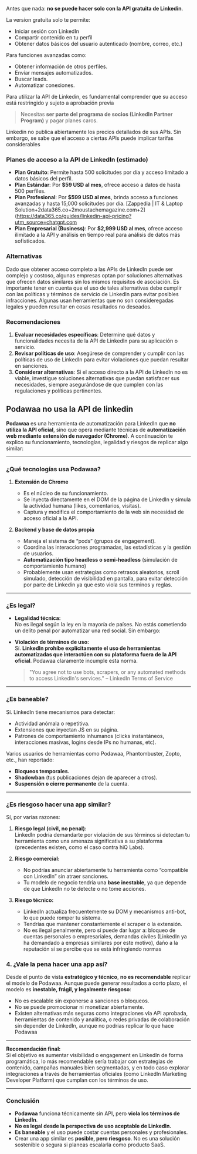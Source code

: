 Antes que nada: **no se puede hacer solo con la API gratuita de Linkedin**.

La version gratuita solo te permite:
-  Iniciar sesión con LinkedIn
-  Compartir contenido en tu perfil
-  Obtener datos básicos del usuario autenticado (nombre, correo, etc.)

Para funciones avanzadas como:

-  Obtener información de otros perfiles.
-  Enviar mensajes automatizados.
-  Buscar leads.
-  Automatizar conexiones.

Para utilizar la API de Linkedin, es fundamental comprender que su acceso está restringido y sujeto a aprobación previa

> Necesitas **ser parte del programa de socios (LinkedIn Partner Program)** y pagar planes caros.

Linkedin no publica abiertamente los precios detallados de sus APIs. Sin embargo, se sabe que el acceso a ciertas APIs puede implicar tarifas considerables
###  Planes de acceso a la API de LinkedIn (estimado)

-  **Plan Gratuito**: Permite hasta 500 solicitudes por día y acceso limitado a datos básicos del perfil.​
-  **Plan Estándar**: Por **$59 USD al mes**, ofrece acceso a datos de hasta 500 perfiles. ​
-  **Plan Profesional**: Por **$599 USD al mes**, brinda acceso a funciones avanzadas y hasta 15,000 solicitudes por día. ​[Zappedia | IT & Laptop Solution+2data365.co+2moustachemagazine.com+2](https://data365.co/guides/linkedin-api-pricing?utm_source=chatgpt.com
-  **Plan Empresarial (Business)**: Por **$2,999 USD al mes**, ofrece acceso ilimitado a la API y análisis en tiempo real para análisis de datos más sofisticados.

### Alternativas

Dado que obtener acceso completo a las APIs de LinkedIn puede ser complejo y costoso, algunas empresas optan por soluciones alternativas que ofrecen datos similares sin los mismos requisitos de asociación. Es importante tener en cuenta que el uso de tales alternativas debe cumplir con las políticas y términos de servicio de LinkedIn para evitar posibles infracciones. Algunas usan herramientas que no son consideregadas legales y pueden resultar en cosas resultados no deseados.


### Recomendaciones

1. **Evaluar necesidades específicas**: Determine qué datos y funcionalidades necesita de la API de LinkedIn para su aplicación o servicio.
2. **Revisar políticas de uso**: Asegúrese de comprender y cumplir con las políticas de uso de LinkedIn para evitar violaciones que puedan resultar en sanciones.
3. **Considerar alternativas**: Si el acceso directo a la API de LinkedIn no es viable, investigue soluciones alternativas que puedan satisfacer sus necesidades, siempre asegurándose de que cumplen con las regulaciones y políticas pertinentes.

## Podawaa no usa la API de linkedin

**Podawaa** es una herramienta de automatización para LinkedIn que **no utiliza la API oficial**, sino que opera mediante técnicas de **automatización web mediante extensión de navegador (Chrome)**. A continuación te explico su funcionamiento, tecnologías, legalidad y riesgos de replicar algo similar:

---

### ¿Qué tecnologías usa Podawaa?

1. **Extensión de Chrome**
    
    -  Es el núcleo de su funcionamiento.
    -  Se inyecta directamente en el DOM de la página de LinkedIn y simula la actividad humana (likes, comentarios, visitas).
    -  Captura y modifica el comportamiento de la web sin necesidad de acceso oficial a la API.
        
2. **Backend y base de datos propia**
    
    -  Maneja el sistema de “pods” (grupos de engagement).
    -  Coordina las interacciones programadas, las estadísticas y la gestión de usuarios.
	-  **Automatización tipo headless o semi-headless** (simulación de comportamiento humano)
    -  Probablemente usan estrategias como retrasos aleatorios, scroll simulado, detección de visibilidad en pantalla, para evitar detección por parte de Linkedin ya que esto viola sus terminos y reglas.

---

### ¿Es legal?

- **Legalidad técnica:**  
    No es ilegal según la ley en la mayoría de países. No estás cometiendo un delito penal por automatizar una red social. Sin embargo:
    
- **Violación de términos de uso:**  
    Sí. **LinkedIn prohíbe explícitamente el uso de herramientas automatizadas que interactúen con su plataforma fuera de la API oficial**. Podawaa claramente incumple esta norma.
    
    > "You agree not to use bots, scrapers, or any automated methods to access LinkedIn's services." – LinkedIn Terms of Service
    

---

### ¿Es baneable?

Sí. LinkedIn tiene mecanismos para detectar:

- Actividad anómala o repetitiva.
- Extensiones que inyectan JS en su página.
- Patrones de comportamiento inhumanos (clicks instantáneos, interacciones masivas, logins desde IPs no humanas, etc).

Varios usuarios de herramientas como Podawaa, Phantombuster, Zopto, etc., han reportado:

- **Bloqueos temporales.**
- **Shadowban** (tus publicaciones dejan de aparecer a otros).
- **Suspensión o cierre permanente** de la cuenta.
    

---

### ¿Es riesgoso hacer una app similar?

Sí, por varias razones:

1. **Riesgo legal (civil, no penal):**  
    LinkedIn podría demandarte por violación de sus términos si detectan tu herramienta como una amenaza significativa a su plataforma (precedentes existen, como el caso contra hiQ Labs).
    
2. **Riesgo comercial:**
    
    -  No podrías anunciar abiertamente tu herramienta como “compatible con LinkedIn” sin atraer sanciones.
    -  Tu modelo de negocio tendría una **base inestable**, ya que depende de que LinkedIn no te detecte o no tome acciones.
    
3. **Riesgo técnico:**
    
    -  LinkedIn actualiza frecuentemente su DOM y mecanismos anti-bot, lo que puede romper tu sistema.
    -  Tendrías que mantener constantemente el scraper o la extensión.
    -  No es ilegal penalmente, pero sí puede dar lugar a: bloqueo de cuentas personales o empresariales, demandas civiles (LinkedIn ya ha demandado a empresas similares por este motivo), daño a la reputación si se percibe que se está infringiendo normas

### 4. **¿Vale la pena hacer una app así?**

Desde el punto de vista **estratégico y técnico**, **no es recomendable** replicar el modelo de Podawaa. Aunque puede generar resultados a corto plazo, el modelo es **inestable, frágil, y legalmente riesgoso**:

-  No es escalable sin exponerse a sanciones o bloqueos.
-  No se puede promocionar ni monetizar abiertamente.
-  Existen alternativas más seguras como integraciones vía API aprobada, herramientas de contenido y analítica, o redes privadas de colaboración sin depender de LinkedIn, aunque no podrias replicar lo que hace Podawaa


---

**Recomendación final:**  
Si el objetivo es aumentar visibilidad o engagement en LinkedIn de forma programática, lo más recomendable sería trabajar con estrategias de contenido, campañas manuales bien segmentadas, y en todo caso explorar integraciones a través de herramientas oficiales (como LinkedIn Marketing Developer Platform) que cumplan con los términos de uso.

---

### Conclusión

-  **Podawaa** funciona técnicamente sin API, pero **viola los términos de LinkedIn**.
-  **No es legal desde la perspectiva de uso aceptable de LinkedIn.**
-  **Es baneable** y el uso puede costar cuentas personales y profesionales.
-  Crear una app similar es **posible, pero riesgoso**. No es una solución sostenible o segura si planeas escalarla como producto SaaS.


